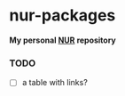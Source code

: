 # nur-packages

**My personal [NUR](https://github.com/nix-community/NUR) repository**

### TODO

- [ ] a table with links?
